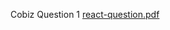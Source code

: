 Cobiz Question 1
[react-question.pdf](https://github.com/user-attachments/files/16839508/react-question.pdf)
